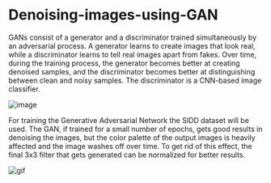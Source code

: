 # Denoising-images-using-GAN
GANs consist of a generator and a discriminator trained simultaneously by an adversarial process. A generator learns to create images that look real, while a discriminator learns to tell real images apart from fakes. Over time, during the training process, the generator becomes better at creating denoised samples, and the discriminator becomes better at distinguishing between clean and noisy samples. The discriminator is a CNN-based image classifier. 

![image](https://github.com/Adamo-afk/Denoising-images-using-GAN/assets/77570313/ca98dfcf-9f70-4a2b-94bc-f3357203c789)

For training the Generative Adversarial Network the SIDD dataset will be used. The GAN, if trained for a small number of epochs, gets good results in denoising the images, but the color palette of the output images is heavily affected and the image washes off over time. To get rid of this effect, the final 3x3 filter that gets generated can be normalized for better results.

![gif](https://github.com/Adamo-afk/Denoising-images-using-GAN/assets/77570313/9f29e9b9-98fb-4cae-ba79-332618f7b955)

